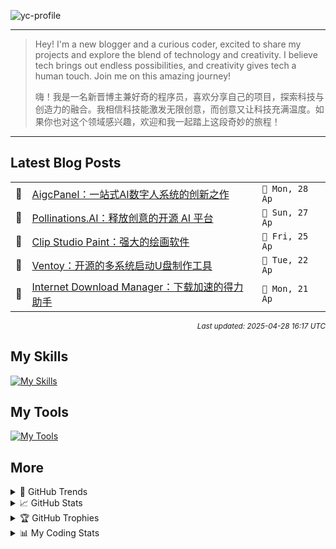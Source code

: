 ![yc-profile](./resource/profile-banner.gif)

---

> Hey! I'm a new blogger and a curious coder, excited to share my projects and explore the blend of technology and creativity. I believe tech brings out endless possibilities, and creativity gives tech a human touch. Join me on this amazing journey!
> 
> 嗨！我是一名新晋博主兼好奇的程序员，喜欢分享自己的项目，探索科技与创造力的融合。我相信科技能激发无限创意，而创意又让科技充满温度。如果你也对这个领域感兴趣，欢迎和我一起踏上这段奇妙的旅程！
---

<!-- BLOG-POSTS:START -->
## Latest Blog Posts

<table>
<tr>
  <td>📝</td>
  <td><a href='https://ninblog.ycstation.work/post/25042801/'>AigcPanel：一站式AI数字人系统的创新之作</a></td>
  <td><code>📅 Mon, 28 Ap</code></td>
</tr>
<tr>
  <td>📝</td>
  <td><a href='https://ninblog.ycstation.work/post/25042701/'>Pollinations.AI：释放创意的开源 AI 平台</a></td>
  <td><code>📅 Sun, 27 Ap</code></td>
</tr>
<tr>
  <td>📝</td>
  <td><a href='https://ninblog.ycstation.work/post/25042501/'>Clip Studio Paint：强大的绘画软件</a></td>
  <td><code>📅 Fri, 25 Ap</code></td>
</tr>
<tr>
  <td>📝</td>
  <td><a href='https://ninblog.ycstation.work/post/25042201/'>Ventoy：开源的多系统启动U盘制作工具</a></td>
  <td><code>📅 Tue, 22 Ap</code></td>
</tr>
<tr>
  <td>📝</td>
  <td><a href='https://ninblog.ycstation.work/post/25042101/'>Internet Download Manager：下载加速的得力助手</a></td>
  <td><code>📅 Mon, 21 Ap</code></td>
</tr>
</table>

<p align='right'><sup><i>Last updated: 2025-04-28 16:17 UTC</i></sup></p>

<!-- BLOG-POSTS:END -->

## My Skills

[![My Skills](https://skillicons.dev/icons?i=java,kotlin,nodejs,discordjs,bots,django,docker,html,css,js,bootstrap,jquery,electron,express,flask,gcp,git,githubactions,kafka,markdown,mongodb,mysql,npm,python,redis,spring,yarn&perline=10)](https://skillicons.dev)

## My Tools

[![My Tools](https://skillicons.dev/icons?i=androidstudio,apple,arch,arduino,bash,cloudflare,codepen,debian,discord,github,gmail,heroku,idea,instagram,linkedin,linux,mastodon,mint,notion,postman,powershell,raspberrypi,stackoverflow,twitter,ubuntu,vercel,vscode,webstorm,windows&perline=10)](https://skillicons.dev)

## More

<details>

  <summary>🌟 GitHub Trends</summary>

  <a href="#">![Github stats](https://api.githubtrends.io/user/svg/9guest/langs?time_range=one_year&include_private=True&loc_metric=changed&compact=True&theme=classic)</a>
  <a href="#">![Top Langs](https://api.githubtrends.io/user/svg/9guest/repos?time_range=one_year&group=other&loc_metric=changed&theme=classic)</a>

</details>

<details>

  <summary>📈 GitHub Stats</summary>

  | <a href="#"><img align="center" src="https://github-readme-stats.vercel.app/api?username=9guest&show_icons=true&include_all_commits=true&theme=transparent&hide_border=true" alt="9guest's github stats" /></a> | <a href="#"><img align="center" src="https://github-readme-stats.vercel.app/api/top-langs/?username=9guest&layout=compact&theme=transparent&hide_border=true" /></a> |
| ------------- | ------------- |

</details>

<details>

  <summary>🏆 GitHub Trophies</summary>

  ![My GitHub trophies](https://github-profile-trophy.vercel.app/?username=9guest&theme=radical&no-frame=true&no-bg=true)

</details>

<details>
  
  <summary>📊 My Coding Stats</summary>
 
  <br>

  ![My's WakaTime stats](https://github-readme-stats.vercel.app/api/wakatime?username=kyuguest\&layout=compact)
  
  <!--START_SECTION:waka-->
![Code Time](http://img.shields.io/badge/Code%20Time-60%20hrs%207%20mins-blue)

![Profile Views](http://img.shields.io/badge/Profile%20Views-241-blue)

📅 **I'm Most Productive on Monday** 

```text
Monday                   2 commits           ████████░░░░░░░░░░░░░░░░░   33.33 % 
Tuesday                  0 commits           ░░░░░░░░░░░░░░░░░░░░░░░░░   00.00 % 
Wednesday                1 commits           ████░░░░░░░░░░░░░░░░░░░░░   16.67 % 
Thursday                 0 commits           ░░░░░░░░░░░░░░░░░░░░░░░░░   00.00 % 
Friday                   2 commits           ████████░░░░░░░░░░░░░░░░░   33.33 % 
Saturday                 1 commits           ████░░░░░░░░░░░░░░░░░░░░░   16.67 % 
Sunday                   0 commits           ░░░░░░░░░░░░░░░░░░░░░░░░░   00.00 % 
```


📊 **This Week I Spent My Time On** 

```text
🕑︎ Time Zone: Asia/Kuala_Lumpur

💬 Programming Languages: 
Other                    36 hrs 45 mins      ████████████████████░░░░░   81.89 % 
Markdown                 5 hrs 4 mins        ███░░░░░░░░░░░░░░░░░░░░░░   11.29 % 
YAML                     2 hrs 8 mins        █░░░░░░░░░░░░░░░░░░░░░░░░   04.77 % 
XML                      24 mins             ░░░░░░░░░░░░░░░░░░░░░░░░░   00.90 % 
JavaScript               20 mins             ░░░░░░░░░░░░░░░░░░░░░░░░░   00.75 % 

🔥 Editors: 
Chrome                   35 hrs 21 mins      ████████████████████░░░░░   78.75 % 
Edge                     4 hrs               ██░░░░░░░░░░░░░░░░░░░░░░░   08.93 % 
Cursor                   2 hrs 18 mins       █░░░░░░░░░░░░░░░░░░░░░░░░   05.15 % 
VS Code                  1 hr 17 mins        █░░░░░░░░░░░░░░░░░░░░░░░░   02.88 % 
Histre                   1 hr 8 mins         █░░░░░░░░░░░░░░░░░░░░░░░░   02.53 % 

🐱‍💻 Projects: 
ghostty                  6 hrs 44 mins       ████░░░░░░░░░░░░░░░░░░░░░   15.01 % 
rustdesk                 5 hrs 44 mins       ███░░░░░░░░░░░░░░░░░░░░░░   12.78 % 
9guest                   5 hrs 3 mins        ███░░░░░░░░░░░░░░░░░░░░░░   11.28 % 
nin-blog                 3 hrs 55 mins       ██░░░░░░░░░░░░░░░░░░░░░░░   08.74 % 
desktop-wakatime         3 hrs 41 mins       ██░░░░░░░░░░░░░░░░░░░░░░░   08.22 % 

💻 Operating System: 
Windows                  41 hrs 51 mins      ███████████████████████░░   93.24 % 
Linux                    1 hr 31 mins        █░░░░░░░░░░░░░░░░░░░░░░░░   03.38 % 
Unknown OS               1 hr 8 mins         █░░░░░░░░░░░░░░░░░░░░░░░░   02.53 % 
Mac                      22 mins             ░░░░░░░░░░░░░░░░░░░░░░░░░   00.85 % 
```

**I Mostly Code in HTML** 

```text
HTML                     2 repos             ████████████░░░░░░░░░░░░░   50.00 % 
JavaScript               1 repo              ██████░░░░░░░░░░░░░░░░░░░   25.00 % 
CSS                      1 repo              ██████░░░░░░░░░░░░░░░░░░░   25.00 % 
```




 Last Updated on 28/04/2025 12:20:28 UTC
<!--END_SECTION:waka-->

</details>
